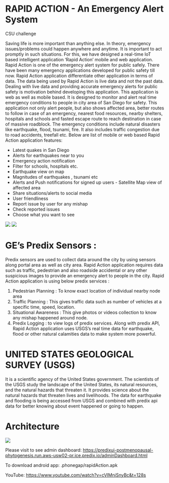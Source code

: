 # RAPID ACTION - An Emergency Alert System

CSU challenge

Saving life is more important than anything else. In theory, emergency issues/problems could happen anywhere and anytime. It is important to act promptly in such situations. For this, we have designed a real-time IoT based intelligent application ‘Rapid Action’ mobile and web application.
Rapid Action is one of the emergency alert system for public safely. There have been many emergency applications developed for public safety till now. Rapid Action application differentiate other application in terms of data. The data being used by Rapid Action is live data and not the past data. Dealing with live data and providing accurate emergency alerts for public safety is motivation behind developing this application.
This application is web as well as mobile based. It is designed to monitor and alert real time emergency conditions to people in city area of San Diego for safety. This application not only alert people, but also shows affected area, better routes to follow in case of an emergency, nearest food resources, nearby shelters, hospitals and schools and fasted escape route to reach destination in case of massive roadblock. The emergency conditions include natural disasters like earthquake, flood, tsunami, fire. It also includes traffic congestion due to road accidents, treefall etc.
Below are list of mobile or web based Rapid Action application features:
  - Latest quakes in San Diego
  - Alerts for earthquakes near to you
  - Emergency action notification
  - Filter for schools, hospitals etc.
  - Earthquake view on map
  - Magnitudes of earthquakes , tsunami etc
  - Alerts and Push notifications for signed up users - Satellite Map view of affected area
  - Share situations/alerts to social media
  - User friendliness
  - Report issue by user for any mishap
  - Check reported issues
  - Choose what you want to see

<img src="https://github.com/bhattmaulik1991/predixSJSU/blob/master/1.png" />
<img src="https://github.com/bhattmaulik1991/predixSJSU/blob/master/2.png" />

# GE’s Predix Sensors :
Predix sensors are used to collect data around the city by using sensors along portal area as well as city area. Rapid Action application requires data such as traffic, pedestrian and also roadside accidental or any other suspicious images to provide an emergency alert to people in the city.
Rapid Action application is using below predix services :
  1. Pedestrian Planning :
    To know exact location of individual nearby node area
  2. Traffic Planning :
    This gives traffic data such as number of vehicles at a specific time, speed, location.
  3. Situational Awareness :
    This give photos or videos collection to know any mishap happened around node.
  4. Predix Logging : to view logs of predix services.
    Along with predix API, Rapid Action application uses USGS’s real time data for earthquake, flood or other natural 
    calamities data to make system more powerful.

# UNITED STATES GEOLOGICAL SURVEY (USGS)
It is a scientific agency of the United States government. The scientists of the USGS study the landscape of the United States, its natural resources, and the natural hazards that threaten it. It provides science about the natural hazards that threaten lives and livelihoods. The data for earthquake and flooding is being accessed from USGS and combined with predix api data for better knowing about event happened or going to happen.


# Architecture

<img src="https://github.com/bhattmaulik1991/predixSJSU/blob/master/3.png" />

Please visit to see admin dashboard:
https://predixui-postmenopausal-phytogenesis.run.aws-usw02-pr.ice.predix.io/adminDashboard.html

To download android app:
.phonegap/rapidAction.apk

YouTube:
https://www.youtube.com/watch?v=cVIMniSnyBc&t=128s
